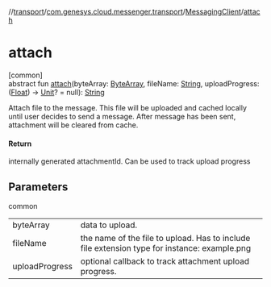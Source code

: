 //[transport](../../../index.md)/[com.genesys.cloud.messenger.transport](../index.md)/[MessagingClient](index.md)/[attach](attach.md)

# attach

[common]\
abstract fun [attach](attach.md)(byteArray: [ByteArray](https://kotlinlang.org/api/latest/jvm/stdlib/kotlin/-byte-array/index.html), fileName: [String](https://kotlinlang.org/api/latest/jvm/stdlib/kotlin/-string/index.html), uploadProgress: ([Float](https://kotlinlang.org/api/latest/jvm/stdlib/kotlin/-float/index.html)) -&gt; [Unit](https://kotlinlang.org/api/latest/jvm/stdlib/kotlin/-unit/index.html)? = null): [String](https://kotlinlang.org/api/latest/jvm/stdlib/kotlin/-string/index.html)

Attach file to the message. This file will be uploaded and cached locally until user decides to send a message. After message has been sent, attachment will be cleared from cache.

#### Return

internally generated attachmentId. Can be used to track upload progress

## Parameters

common

| | |
|---|---|
| byteArray | data to upload. |
| fileName | the name of the file to upload. Has to include file extension type for instance: example.png |
| uploadProgress | optional callback to track attachment upload progress. |
